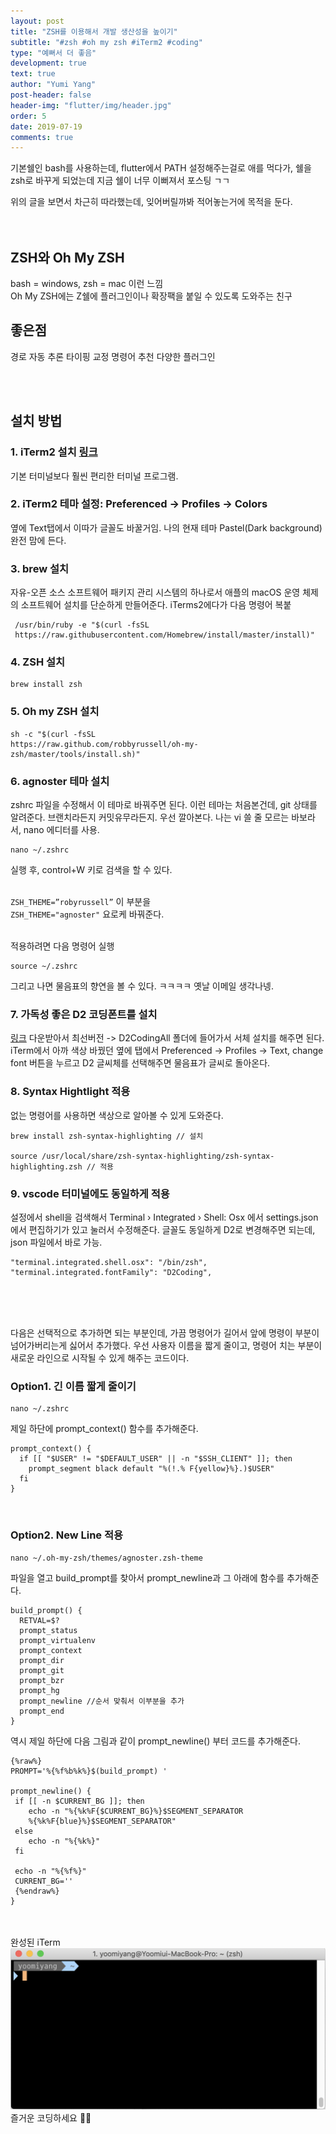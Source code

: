 ```yaml
---
layout: post
title: "ZSH를 이용해서 개발 생산성을 높이기"
subtitle: "#zsh #oh my zsh #iTerm2 #coding"
type: "예뻐서 더 좋음"
development: true
text: true
author: "Yumi Yang"
post-header: false
header-img: "flutter/img/header.jpg"
order: 5
date: 2019-07-19
comments: true
---
```


기본쉘인 bash를 사용하는데, flutter에서 PATH 설정해주는걸로 애를 먹다가, 쉘을 zsh로 바꾸게 되었는데 지금 쉘이 너무 이뻐져서 포스팅 ㄱㄱ

위의 글을 보면서 차근히 따라했는데, 잊어버릴까봐 적어놓는거에 목적을 둔다.
<br/><br/><br/>

## ZSH와 Oh My ZSH

bash = windows, zsh = mac 이런 느낌<br/>
Oh My ZSH에는 Z쉘에 플러그인이나 확장팩을 붙일 수 있도록 도와주는 친구

## 좋은점

경로 자동 추론
타이핑 교정
명령어 추천
다양한 플러그인

<br/><br/>

## 설치 방법

### 1. iTerm2 설치 [링크](https://www.iterm2.com/?source=post_page---------------------------)

기본 터미널보다 훨씬 편리한 터미널 프로그램.

### 2. iTerm2 테마 설정: Preferenced -> Profiles -> Colors

옆에 Text탭에서 이따가 글꼴도 바꿀거임.
나의 현재 테마 Pastel(Dark background) 완전 맘에 든다.

### 3. brew 설치

자유-오픈 소스 소프트웨어 패키지 관리 시스템의 하나로서 애플의 macOS 운영 체제의 소프트웨어 설치를 단순하게 만들어준다.
iTerms2에다가 다음 명령어 복붙

```
 /usr/bin/ruby -e "$(curl -fsSL
 https://raw.githubusercontent.com/Homebrew/install/master/install)"
```

### 4. ZSH 설치

```
brew install zsh
```

### 5. Oh my ZSH 설치

```
sh -c "$(curl -fsSL
https://raw.github.com/robbyrussell/oh-my-zsh/master/tools/install.sh)"
```

### 6. agnoster 테마 설치

zshrc 파일을 수정해서 이 테마로 바꿔주면 된다. 이런 테마는 처음본건데, git 상태를 알려준다. 브랜치라든지 커밋유무라든지. 우선 깔아본다.
나는 vi 쓸 줄 모르는 바보라서, nano 에디터를 사용.

```
nano ~/.zshrc
```

실행 후, control+W 키로 검색을 할 수 있다. <br/><br/>

`ZSH_THEME=”robyrussell”` 이 부분을<br/>
`ZSH_THEME="agnoster"` 요로케 바꿔준다.
<br/><br/>

적용하려면 다음 명령어 실행

```
source ~/.zshrc
```

그리고 나면 물음표의 향연을 볼 수 있다. ㅋㅋㅋㅋ 옛날 이메일 생각나넹.
<br/>

### 7. 가독성 좋은 D2 코딩폰트를 설치

[링크](https://github.com/naver/d2codingfont) 다운받아서 최선버전 -> D2CodingAll 폴더에 들어가서 서체 설치를 해주면 된다.
iTerm에서 아까 색상 바꿨던 옆에 탭에서 Preferenced -> Profiles -> Text, change font 버튼을 누르고 D2 글씨체를 선택해주면 물음표가 글씨로 돌아온다.

### 8. Syntax Hightlight 적용

없는 명령어를 사용하면 색상으로 알아볼 수 있게 도와준다.

```
brew install zsh-syntax-highlighting // 설치

source /usr/local/share/zsh-syntax-highlighting/zsh-syntax-highlighting.zsh // 적용
```

### 9. vscode 터미널에도 동일하게 적용

설정에서 shell을 검색해서
Terminal › Integrated › Shell: Osx 에서 settings.json에서 편집하기가 있고 눌러서 수정해준다.
글꼴도 동일하게 D2로 변경해주면 되는데, json 파일에서 바로 가능.

```
"terminal.integrated.shell.osx": "/bin/zsh",
"terminal.integrated.fontFamily": "D2Coding",
```

<br/><br/><br/>

다음은 선택적으로 추가하면 되는 부분인데, 가끔 명령어가 길어서 앞에 명령이 부분이 넘어가버리는게 싫어서 추가했다.
우선 사용자 이름을 짧게 줄이고, 명령어 치는 부분이 새로운 라인으로 시작될 수 있게 해주는 코드이다.

### Option1. 긴 이름 짧게 줄이기

```
nano ~/.zshrc
```

제일 하단에 prompt_context() 함수를 추가해준다.

```
prompt_context() {
  if [[ "$USER" != "$DEFAULT_USER" || -n "$SSH_CLIENT" ]]; then
    prompt_segment black default "%(!.% F{yellow}%}.)$USER"
  fi
}
```

<br/>

### Option2. New Line 적용

```
nano ~/.oh-my-zsh/themes/agnoster.zsh-theme
```

파일을 열고 build_prompt를 찾아서 prompt_newline과 그 아래에 함수를 추가해준다.

```
build_prompt() {
  RETVAL=$?
  prompt_status
  prompt_virtualenv
  prompt_context
  prompt_dir
  prompt_git
  prompt_bzr
  prompt_hg
  prompt_newline //순서 맞춰서 이부분을 추가
  prompt_end
}
```

역시 제일 하단에 다음 그림과 같이 prompt_newline() 부터 코드를 추가해준다. <br/>

```
{%raw%}
PROMPT='%{%f%b%k%}$(build_prompt) '

prompt_newline() {
 if [[ -n $CURRENT_BG ]]; then
    echo -n "%{%k%F{$CURRENT_BG}%}$SEGMENT_SEPARATOR
    %{%k%F{blue}%}$SEGMENT_SEPARATOR"
 else
    echo -n "%{%k%}"
 fi

 echo -n "%{%f%}"
 CURRENT_BG=''
 {%endraw%}
}
```

<br/><br/>
완성된 iTerm
![prom2](img/prom2.png)
즐거운 코딩하세요 👍🏻
<br/><br/>
